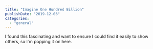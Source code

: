 ```yaml
---
title: "Imagine One Hundred Billion"
publishDate: "2019-12-03"
categories: 
  - "general"
---
```


I found this fascinating and want to ensure I could find it easily to show others, so I'm popping it on here.
